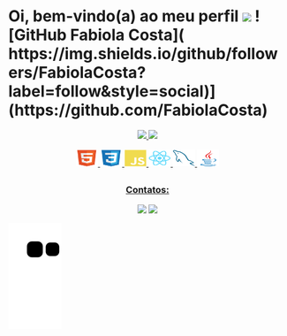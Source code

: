 <h1>Oi, bem-vindo(a) ao meu perfil  <img src="https://media.giphy.com/media/hvRJCLFzcasrR4ia7z/giphy.gif" width="28"> 
  ![GitHub Fabiola Costa]( https://img.shields.io/github/followers/FabiolaCosta?label=follow&style=social)](https://github.com/FabiolaCosta)
</h1>
<div align="center">
  <a href="https://github.com/fabiolacosta">
  <img height="160em" src="https://github-readme-stats.vercel.app/api/?username=fabiolacosta&show_icons=true&theme=midnight-purple&include_all_commits=true&count_private=true"/>
  <img height="160em" src="https://github-readme-stats.vercel.app/api/top-langs/?username=fabiolacosta&layout=compact&langs_count=7&theme=midnight-purple"/>
</div>
<div style="display: inline_block" align="center"><br>
  <img alt="Fabiola-HTML" height="30" width="40" src="https://raw.githubusercontent.com/devicons/devicon/master/icons/html5/html5-original.svg">
  <img alt="Fabiola-CSS" height="30" width="40" src="https://raw.githubusercontent.com/devicons/devicon/master/icons/css3/css3-original.svg"> 
  <img alt="Fabiola-Js" height="30" width="40" src="https://raw.githubusercontent.com/devicons/devicon/master/icons/javascript/javascript-plain.svg">
  <img alt="Fabiola-React" height="30" width="40" src="https://raw.githubusercontent.com/devicons/devicon/master/icons/react/react-original.svg">
  <img alt="Fabiola-React" height="30" width="40" src="https://raw.githubusercontent.com/devicons/devicon/master/icons/mysql/mysql-original.svg">
  <img alt="Fabiola-React" height="30" width="40" src="https://raw.githubusercontent.com/devicons/devicon/master/icons/java/java-original.svg">
</div>

##

<div align="center"> 
  <h3>Contatos:</h3>
  <a href="https://www.linkedin.com/in/fabiola-scosta" target="_blank"><img src="https://img.shields.io/badge/-LinkedIn-%230077B5?style=for-the-badge&logo=linkedin&logoColor=white" target="_blank"></a> 
  <a href = "mailto:fabiola.costa532@gmail.com"><img src="https://img.shields.io/badge/Gmail-D14836?style=for-the-badge&logo=gmail&logoColor=white" target="_blank"></a>
</div>

![snake gif](https://github.com/FabiolaCosta/FabiolaCosta/blob/output/github-contribution-grid-snake.svg)

